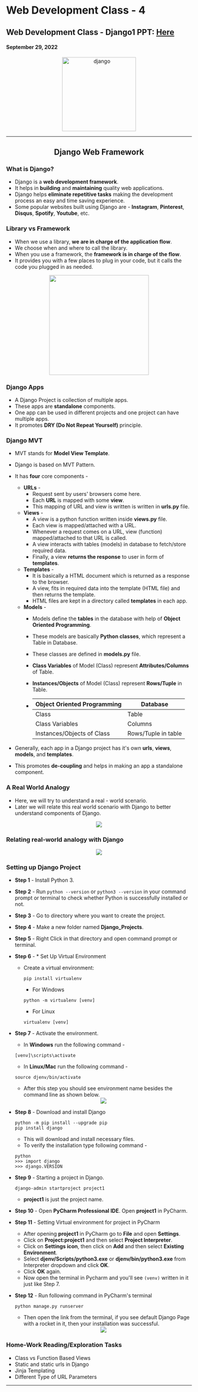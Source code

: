 # Web Development Class - 4

## Web Development Class - Django1 PPT: [Here](Django-1-Introduction%20To%20Django.pdf)

#### September 29, 2022
<div align="center"><img src="./images/django.png" alt="django" height="200" /></div>

<hr>

<div align="center"><h2>Django Web Framework</h2></div>

### What is Django?
* Django is a **web development framework**.
* It helps in **building** and **maintaining** quality web applications.
* Django helps **eliminate repetitive tasks** making the development process an easy and time saving experience.
* Some popular websites built using Django are - **Instagram**, **Pinterest**, **Disqus**, **Spotify**, **Youtube**, etc.

### Library vs Framework
* When we use a library, **we are in charge of the application flow**. 
* We choose when and where to call the library. 
* When you use a framework, the **framework is in charge of the flow**. 
* It provides you with a few places to plug in your code, but it calls the code you plugged in as needed.

<div align="center"><img src="./images/lib_vs_framework.png" height="270" /></div>

### Django Apps
* A Django Project is collection of multiple apps.
* These apps are **standalone** components.
* One app can be used in different projects and one project can have multiple apps.
* It promotes **DRY (Do Not Repeat Yourself)** principle.

### Django MVT
* MVT stands for **Model View Template**.
* Django is based on MVT Pattern.
* It has **four** core components - 
	* **URLs** -
		* Request sent by users' browsers come here.
		* Each **URL** is mapped with some **view**.
		* This mapping of URL and view is written is written in **urls.py** file.
	* **Views** - 
		* A view is a python function written inside **views.py** file.
		* Each view is mapped/attached with a URL.
		* Whenever a request comes on a URL, view (function) mapped/attached to that URL is called.
		* A view interacts with tables (models) in database to fetch/store required data.
		* Finally, a view **returns the response** to user in form of **templates**.
	* **Templates** - 
		* It is basically a HTML document which is returned as a response to the browser.
		* A view, fits in required data into the template (HTML file) and then returns the template.
		* HTML files are kept in a directory called **templates** in each app.
	* **Models** - 
		* Models define the **tables** in the database with help of **Object Oriented Programming**.
		* These models are basically **Python classes**, which represent a Table in Database.
		* These classes are defined in **models.py** file.
		* **Class Variables** of Model (Class) represent **Attributes/Columns** of Table.
		* **Instances/Objects** of Model (Class) represent **Rows/Tuple** in Table.

		* | Object Oriented Programming | Database |
		  | ----- | -------- |
		  | Class | Table    |
		  | Class Variables | Columns |
		  | Instances/Objects of Class | Rows/Tuple in table |

* Generally, each app in a Django project has it's own **urls**, **views**, **models**, and **templates**.
* This promotes **de-coupling** and helps in making an app a standalone component.

### A Real World Analogy
* Here, we will try to understand a real - world scenario.
* Later we will relate this real world scenario with Django to better understand components of Django.

<div align="center"><img src="./images/real_world.png" /></div>

### Relating real-world analogy with Django

<div align="center"><img src="./images/relating.png" /></div>

### Setting up Django Project
* **Step 1** - Install Python 3.
* **Step 2** - Run `python --version` or `python3 --version` in your command prompt or terminal to check whether Python is successfully installed or not.
* **Step 3** - Go to directory where you want to create the project.
* **Step 4** - Make a new folder named **Django_Projects**.
* **Step 5** - Right Click in that directory and open command prompt or terminal.
* **Step 6** - * Set Up Virtual Environment
  * Create a virtual environment:
    ```
    pip install virtualenv
    ```
    * For Windows
    ```
    python -m virtualenv [venv]
    ```
    * For Linux
    ```
    virtualenv [venv]
    ```
* **Step 7** - Activate the environment.
	* In **Windows** run the following command - 
	
	```
	[venv]\scripts\activate
	``` 
	
	* In **Linux/Mac** run the following command - 

	```
	source djenv/bin/activate
	```

	* After this step you should see environment name besides the command line as shown below.

	<div align="center"><img src="./images/env.png" /></div>

* **Step 8** - Download and install Django
	
	```
	python -m pip install --upgrade pip
	pip install django
	```

	* This will download and install necessary files.
	* To verify the installation type following command - 

	```
	python
	>>> import django
	>>> django.VERSION
	```

* **Step 9** - Starting a project in Django.
	
	```
	django-admin startproject project1
	```

	* **project1** is just the project name.

* **Step 10** - Open **PyCharm Professional IDE**. Open **project1** in PyCharm.

* **Step 11** - Setting Virtual environment for project in PyCharm
	* After opening **project1** in PyCharm go to **File** and open **Settings**.
	* Click on **Project:project1** and then select **Project Interpreter**.
	* Click on **Settings icon**, then click on **Add** and then select **Existing Environment**.
	* Select **djenv/Scripts/python3.exe** or **djenv/bin/python3.exe** from Interpreter dropdown and click **OK**.
	* Click **OK** again.
	* Now open the terminal in Pycharm and you'll see `(venv)` written in it just like Step 7.
* **Step 12** - Run following command in PyCharm's terminal
	```
	python manage.py runserver
	```
	* Then open the link from the terminal, if you see default Django Page with a rocket in it, then your installation was successful.
  	<div align="center"><img src="./images/django-start.png" /></div>

### Home-Work Reading/Exploration Tasks

* Class vs Function Based Views
* Static and static urls in Django
* Jinja Templating
* Different Type of URL Parameters
<hr>

